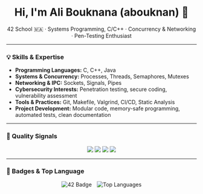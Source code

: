 <!-- STATIC/HUMAN SECTION: safe to edit -->
<h1 align="center">Hi, I'm Ali Bouknana (abouknan) 👋</h1>

<p align="center">
42 School 🇲🇦 · Systems Programming, C/C++ · Concurrency & Networking · Pen-Testing Enthusiast
</p>

---

### 💡 Skills & Expertise

- **Programming Languages:** C, C++, Java  
- **Systems & Concurrency:** Processes, Threads, Semaphores, Mutexes  
- **Networking & IPC:** Sockets, Signals, Pipes  
- **Cybersecurity Interests:** Penetration testing, secure coding, vulnerability assessment  
- **Tools & Practices:** Git, Makefile, Valgrind, CI/CD, Static Analysis  
- **Project Development:** Modular code, memory-safe programming, automated tests, clean documentation

---

### 🧪 Quality Signals

<p align="center">
  <img src="https://img.shields.io/badge/Docs-Ready-brightgreen?style=for-the-badge&logo=readthedocs" />
  <img src="https://img.shields.io/badge/Tests-Automated-blue?style=for-the-badge&logo=githubactions" />
  <img src="https://img.shields.io/badge/Static_Analysis-Clean-critical?style=for-the-badge&logo=sonarqube" />
  <img src="https://img.shields.io/badge/CI-GitHub_Actions-lightgrey?style=for-the-badge&logo=github" />
</p>

---

### 🔗 Badges & Top Language
<p align="center">
  <img src="https://badge.mediaplus.ma/star/abouknan" alt="42 Badge" style="display:inline-block; margin-right:10px;" />
  <img src="https://github-readme-stats.vercel.app/api/top-langs/?username=abouknan&layout=compact&theme=radical" alt="Top Languages" style="display:inline-block;" />
</p>

